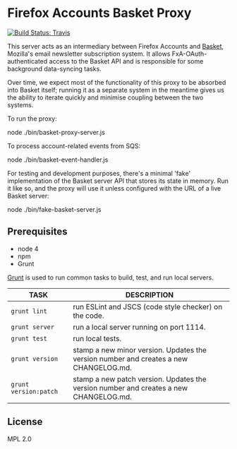 # Firefox Accounts Basket Proxy

[![Build Status: Travis](https://travis-ci.org/mozilla/fxa-basket-proxy.svg?branch=master)](https://travis-ci.org/mozilla/fxa-basket-proxy)

This server acts as an intermediary between Firefox Accounts and
[Basket](http://basket.readthedocs.org/en/latest/), Mozilla's email newsletter
subscription system.  It allows FxA-OAuth-authenticated access to the Basket API
and is responsible for some background data-syncing tasks.

Over time, we expect most of the functionality of this proxy to be absorbed
into Basket itself; running it as a separate system in the meantime gives us
the ability to iterate quickly and minimise coupling between the two systems.

To run the proxy:

  node ./bin/basket-proxy-server.js

To process account-related events from SQS:

  node ./bin/basket-event-handler.js

For testing and development purposes, there's a minimal 'fake' implementation
of the Basket server API that stores its state in memory.  Run it like so,
and the proxy will use it unless configured with the URL of a live Basket
server:

  node ./bin/fake-basket-server.js

## Prerequisites
* node 4
* npm
* Grunt

[Grunt](http://gruntjs.com/) is used to run common tasks to build, test, and run local servers.

| TASK | DESCRIPTION |
|------|-------------|
| `grunt lint` | run ESLint and JSCS (code style checker) on the code. |
| `grunt server` | run a local server running on port 1114. |
| `grunt test` | run local tests. |
| `grunt version` | stamp a new minor version. Updates the version number and creates a new CHANGELOG.md. |
| `grunt version:patch` | stamp a new patch version. Updates the version number and creates a new CHANGELOG.md. |

## License

MPL 2.0
